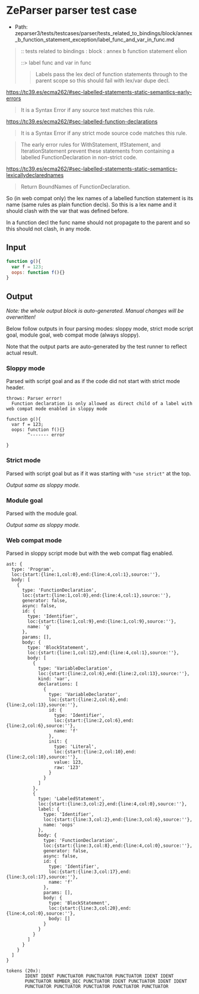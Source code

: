 # ZeParser parser test case

- Path: zeparser3/tests/testcases/parser/tests_related_to_bindings/block/annex_b_function_statement_exception/label_func_and_var_in_func.md

> :: tests related to bindings : block : annex b function statement eÎion
>
> ::> label func and var in func
>
>> Labels pass the lex decl of function statements through to the parent scope so this should fail with lex/var dupe decl.

https://tc39.es/ecma262/#sec-labelled-statements-static-semantics-early-errors

> It is a Syntax Error if any source text matches this rule.

https://tc39.es/ecma262/#sec-labelled-function-declarations

> It is a Syntax Error if any strict mode source code matches this rule.

> The early error rules for WithStatement, IfStatement, and IterationStatement prevent these statements from containing a labelled FunctionDeclaration in non-strict code.

https://tc39.es/ecma262/#sec-labelled-statements-static-semantics-lexicallydeclarednames

> Return BoundNames of FunctionDeclaration.

So (in web compat only) the lex names of a labelled function statement is its name (same rules as plain function decls). So this is a lex name and it should clash with the var that was defined before.

In a function decl the func name should not propagate to the parent and so this should not clash, in any mode.


## Input

`````js
function g(){
  var f = 123;
  oops: function f(){}
}
`````

## Output

_Note: the whole output block is auto-generated. Manual changes will be overwritten!_

Below follow outputs in four parsing modes: sloppy mode, strict mode script goal, module goal, web compat mode (always sloppy).

Note that the output parts are auto-generated by the test runner to reflect actual result.

### Sloppy mode

Parsed with script goal and as if the code did not start with strict mode header.

`````
throws: Parser error!
  Function declaration is only allowed as direct child of a label with web compat mode enabled in sloppy mode

function g(){
  var f = 123;
  oops: function f(){}
        ^------- error

}
`````

### Strict mode

Parsed with script goal but as if it was starting with `"use strict"` at the top.

_Output same as sloppy mode._

### Module goal

Parsed with the module goal.

_Output same as sloppy mode._

### Web compat mode

Parsed in sloppy script mode but with the web compat flag enabled.

`````
ast: {
  type: 'Program',
  loc:{start:{line:1,col:0},end:{line:4,col:1},source:''},
  body: [
    {
      type: 'FunctionDeclaration',
      loc:{start:{line:1,col:0},end:{line:4,col:1},source:''},
      generator: false,
      async: false,
      id: {
        type: 'Identifier',
        loc:{start:{line:1,col:9},end:{line:1,col:9},source:''},
        name: 'g'
      },
      params: [],
      body: {
        type: 'BlockStatement',
        loc:{start:{line:1,col:12},end:{line:4,col:1},source:''},
        body: [
          {
            type: 'VariableDeclaration',
            loc:{start:{line:2,col:6},end:{line:2,col:13},source:''},
            kind: 'var',
            declarations: [
              {
                type: 'VariableDeclarator',
                loc:{start:{line:2,col:6},end:{line:2,col:13},source:''},
                id: {
                  type: 'Identifier',
                  loc:{start:{line:2,col:6},end:{line:2,col:6},source:''},
                  name: 'f'
                },
                init: {
                  type: 'Literal',
                  loc:{start:{line:2,col:10},end:{line:2,col:10},source:''},
                  value: 123,
                  raw: '123'
                }
              }
            ]
          },
          {
            type: 'LabeledStatement',
            loc:{start:{line:3,col:2},end:{line:4,col:0},source:''},
            label: {
              type: 'Identifier',
              loc:{start:{line:3,col:2},end:{line:3,col:6},source:''},
              name: 'oops'
            },
            body: {
              type: 'FunctionDeclaration',
              loc:{start:{line:3,col:8},end:{line:4,col:0},source:''},
              generator: false,
              async: false,
              id: {
                type: 'Identifier',
                loc:{start:{line:3,col:17},end:{line:3,col:17},source:''},
                name: 'f'
              },
              params: [],
              body: {
                type: 'BlockStatement',
                loc:{start:{line:3,col:20},end:{line:4,col:0},source:''},
                body: []
              }
            }
          }
        ]
      }
    }
  ]
}

tokens (20x):
       IDENT IDENT PUNCTUATOR PUNCTUATOR PUNCTUATOR IDENT IDENT
       PUNCTUATOR NUMBER_DEC PUNCTUATOR IDENT PUNCTUATOR IDENT IDENT
       PUNCTUATOR PUNCTUATOR PUNCTUATOR PUNCTUATOR PUNCTUATOR
`````


